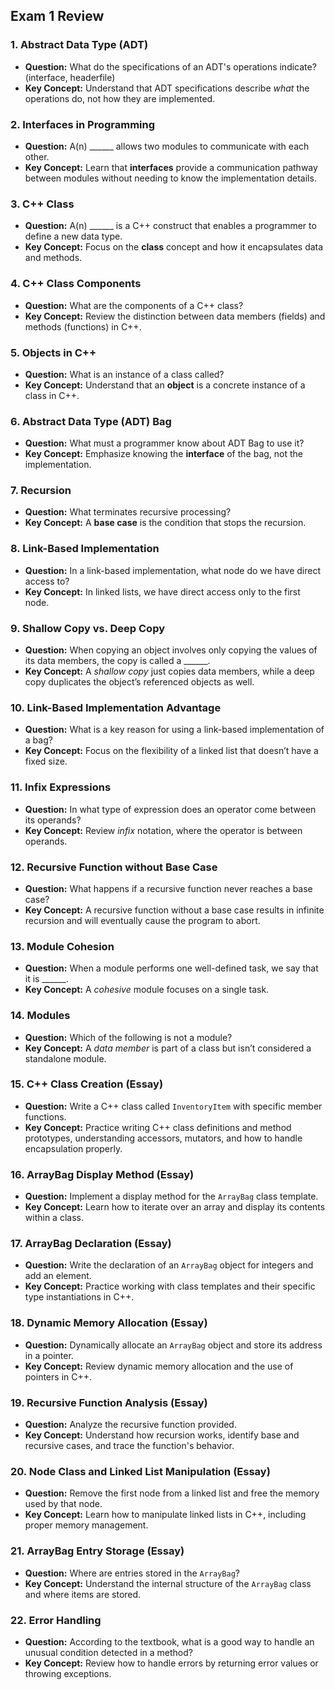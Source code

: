 ## **Exam 1 Review**

### 1. **Abstract Data Type (ADT)**

- **Question:** What do the specifications of an ADT's operations indicate? (interface, headerfile)
- **Key Concept:** Understand that ADT specifications describe *what* the operations do, not how they are implemented.

### 2. **Interfaces in Programming**

- **Question:** A(n) ______ allows two modules to communicate with each other.
- **Key Concept:** Learn that **interfaces** provide a communication pathway between modules without needing to know the
  implementation details.

### 3. **C++ Class**

- **Question:** A(n) ______ is a C++ construct that enables a programmer to define a new data type.
- **Key Concept:** Focus on the **class** concept and how it encapsulates data and methods.

### 4. **C++ Class Components**

- **Question:** What are the components of a C++ class?
- **Key Concept:** Review the distinction between data members (fields) and methods (functions) in C++.

### 5. **Objects in C++**

- **Question:** What is an instance of a class called?
- **Key Concept:** Understand that an **object** is a concrete instance of a class in C++.

### 6. **Abstract Data Type (ADT) Bag**

- **Question:** What must a programmer know about ADT Bag to use it?
- **Key Concept:** Emphasize knowing the **interface** of the bag, not the implementation.

### 7. **Recursion**

- **Question:** What terminates recursive processing?
- **Key Concept:** A **base case** is the condition that stops the recursion.

### 8. **Link-Based Implementation**

- **Question:** In a link-based implementation, what node do we have direct access to?
- **Key Concept:** In linked lists, we have direct access only to the first node.

### 9. **Shallow Copy vs. Deep Copy**

- **Question:** When copying an object involves only copying the values of its data members, the copy is called
  a ______.
- **Key Concept:** A *shallow copy* just copies data members, while a deep copy duplicates the object’s referenced
  objects as well.

### 10. **Link-Based Implementation Advantage**

- **Question:** What is a key reason for using a link-based implementation of a bag?
- **Key Concept:** Focus on the flexibility of a linked list that doesn’t have a fixed size.

### 11. **Infix Expressions**

- **Question:** In what type of expression does an operator come between its operands?
- **Key Concept:** Review *infix* notation, where the operator is between operands.

### 12. **Recursive Function without Base Case**

- **Question:** What happens if a recursive function never reaches a base case?
- **Key Concept:** A recursive function without a base case results in infinite recursion and will eventually cause the
  program to abort.

### 13. **Module Cohesion**

- **Question:** When a module performs one well-defined task, we say that it is ______.
- **Key Concept:** A *cohesive* module focuses on a single task.

### 14. **Modules**

- **Question:** Which of the following is not a module?
- **Key Concept:** A *data member* is part of a class but isn’t considered a standalone module.

### 15. **C++ Class Creation (Essay)**

- **Question:** Write a C++ class called `InventoryItem` with specific member functions.
- **Key Concept:** Practice writing C++ class definitions and method prototypes, understanding accessors, mutators, and
  how to handle encapsulation properly.

### 16. **ArrayBag Display Method (Essay)**

- **Question:** Implement a display method for the `ArrayBag` class template.
- **Key Concept:** Learn how to iterate over an array and display its contents within a class.

### 17. **ArrayBag Declaration (Essay)**

- **Question:** Write the declaration of an `ArrayBag` object for integers and add an element.
- **Key Concept:** Practice working with class templates and their specific type instantiations in C++.

### 18. **Dynamic Memory Allocation (Essay)**

- **Question:** Dynamically allocate an `ArrayBag` object and store its address in a pointer.
- **Key Concept:** Review dynamic memory allocation and the use of pointers in C++.

### 19. **Recursive Function Analysis (Essay)**

- **Question:** Analyze the recursive function provided.
- **Key Concept:** Understand how recursion works, identify base and recursive cases, and trace the function's behavior.

### 20. **Node Class and Linked List Manipulation (Essay)**

- **Question:** Remove the first node from a linked list and free the memory used by that node.
- **Key Concept:** Learn how to manipulate linked lists in C++, including proper memory management.

### 21. **ArrayBag Entry Storage (Essay)**

- **Question:** Where are entries stored in the `ArrayBag`?
- **Key Concept:** Understand the internal structure of the `ArrayBag` class and where items are stored.

### 22. **Error Handling**

- **Question:** According to the textbook, what is a good way to handle an unusual condition detected in a method?
- **Key Concept:** Review how to handle errors by returning error values or throwing exceptions.